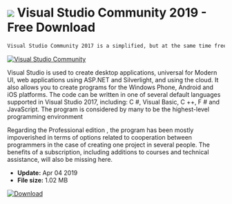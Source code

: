 # ![](https://cdn.softexe.net/static/icon/7/visual-studio-community-8677.png) Visual Studio Community 2019 - Free Download

```sh
Visual Studio Community 2017 is a simplified, but at the same time free version of the Microsoft Visual Studio Professional programming environment (IDE). The program is addressed to students, software developers in the spirit of open code and individual programmers.
```
[![Visual Studio Community](https://gallery.dpcdn.pl/imgc/Tools/74499/g_-_420x350_1.5_-_x20170308121627_0.png)](https://softexe.net/win/development-it/environments/visual-studio-community:hfgg.html)

Visual Studio is used to create desktop applications, universal for Modern UI, web applications using ASP.NET and Silverlight, and using the cloud. It also allows you to create programs for the Windows Phone, Android and iOS platforms. The code can be written in one of several default languages ​​supported in Visual Studio 2017, including: C #, Visual Basic, C ++, F # and JavaScript. The program is considered by many to be the highest-level programming environment
 
 Regarding the Professional edition , the program has been mostly impoverished in terms of options related to cooperation between programmers in the case of creating one project in several people. The benefits of a subscription, including additions to courses and technical assistance, will also be missing here.


- **Update:** Apr 04 2019
- **File size:** 1.02 MB

[![Download](https://cdn.softexe.net/static/img/download.png)](https://softexe.net/win/development-it/environments/visual-studio-community:hfgg.html)

